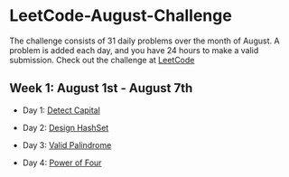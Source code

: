 # LeetCode-August-Challenge
The challenge consists of 31 daily problems over the month of August. A problem is added each day, and you have 24 hours to make a valid submission. Check out the challenge at [LeetCode](https://leetcode.com/explore/challenge/card/august-leetcoding-challenge/)

## Week 1: August 1st - August 7th

* Day 1: [Detect Capital](https://leetcode.com/explore/challenge/card/august-leetcoding-challenge/549/week-1-august-1st-august-7th/3409/)

* Day 2: [Design HashSet](https://leetcode.com/explore/challenge/card/august-leetcoding-challenge/549/week-1-august-1st-august-7th/3410/)

* Day 3: [Valid Palindrome](https://leetcode.com/explore/challenge/card/august-leetcoding-challenge/549/week-1-august-1st-august-7th/3411/)

* Day 4: [Power of Four](https://leetcode.com/explore/challenge/card/august-leetcoding-challenge/549/week-1-august-1st-august-7th/3411/)
